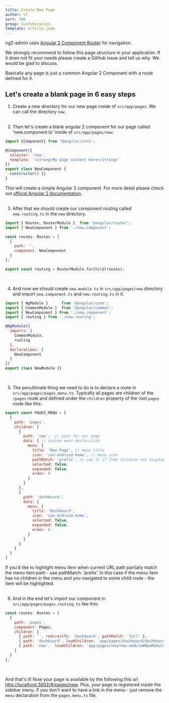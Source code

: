 ```yaml
---
title: Create New Page
author: vl
sort: 300
group: Customization
template: article.jade
---
```


ng2-admin uses [Angular 2 Component Router](https://angular.io/docs/ts/latest/guide/router.html) for navigation.

We strongly recommend to follow this page structure in your application.
If it does not fit your needs please create a GitHub issue and tell us why. We would be glad to discuss. 


Basically any page is just a common Angular 2 Component with a route defined for it.

## Let's create a blank page in 6 easy steps

1) Create a new directory for our new page inside of `src/app/pages`. We can call the directory `new`.
<br><br>

2) Then let's create a blank angular 2 component for our page called 'new.component.ts' inside of `src/app/pages/new`:

```javascript
import {Component} from '@angular/core';

@Component({
  selector: 'new',
  template: `<strong>My page content here</strong>`
})
export class NewComponent {
  constructor() {}
}
```
This will create a simple Angular 2 component. For more detail please check out [official Angular 2 documentation](https://angular.io/docs/ts/latest/guide/displaying-data.html).
<br><br>

3) After that we should create our component routing called `new.routing.ts` in the `new` directory.

```javascript
import { Routes, RouterModule }  from '@angular/router';
import { NewComponent } from './new.component';

const routes: Routes = [
  {
    path: '',
    component: NewComponent
  }
];

export const routing = RouterModule.forChild(routes);
```
<br>

4) And now we should create `new.module.ts` in `src/app/pages/new` directory and import `new.component.ts` and `new.routing.ts` in it.

```javascript
import { NgModule }      from '@angular/core';
import { CommonModule }  from '@angular/common';
import { NewComponent } from './new.component';
import { routing } from './new.routing';

@NgModule({
  imports: [
    CommonModule,
    routing
  ],
  declarations: [
    NewComponent
  ]
})
export class NewModule {}
```
<br>

5) The penultimate thing we need to do is to declare a route in `src/app/pages/pages.menu.ts`.
Typically all pages are children of the `/pages` route and defined under the `children` property of the root `pages` route like this:

```javascript
export const PAGES_MENU = [
  {
    path: 'pages',
    children: [
      {
        path: 'new',  // path for our page
        data: { // custom menu declaration
          menu: {
            title: 'New Page', // menu title
            icon: 'ion-android-home', // menu icon
            pathMatch: 'prefix', // use it if item children not displayed in menu
            selected: false,
            expanded: false,
            order: 0
          }
        }
      },
      {
        path: 'dashboard',
        data: {
          menu: {
            title: 'Dashboard',
            icon: 'ion-android-home',
            selected: false,
            expanded: false,
            order: 0
          }
        }
      }
    }
  }
]
```
If you’d like to highlight menu item when current URL path partially match the menu item
path - use pathMatch: ‘prefix’. In this case if the menu item has no children in the menu and 
you navigated to some child route - the item will be highlighted.
<br><br>

6) And in the end let's import our component in `src/app/pages/pages.routing.ts` like this:

```javascript
const routes: Routes = [
  {
    path: 'pages',
    component: Pages,
    children: [
      { path: '', redirectTo: 'dashboard', pathMatch: 'full' },
      { path: 'dashboard', loadChildren: 'app/pages/dashboard/dashboard.module#DashboardModule' },
      { path: 'new',  loadChildren: 'app/pages/new/new.module#NewModule' }
    ]
  }
];
```
<br>

And that's it! Now your page is available by the following this url [http://localhost:3002/#/pages/new](http://localhost:3002/#/pages/new).
Plus, your page is registered inside the sidebar menu. If you don't want to have a link 
in the menu - just remove the `menu` declaration from the `pages.menu.ts` file.
